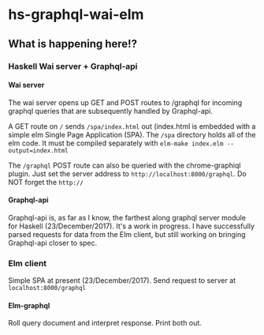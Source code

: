 # hs-graphql-wai-elm

## What is happening here!?

### Haskell Wai server + Graphql-api

#### Wai server
The wai server opens up GET and POST routes to /graphql for incoming graphql queries that are subsequently handled by Graphql-api.

A GET route on `/` sends `/spa/index.html` out (index.html is embedded with a simple elm Single Page Application (SPA).
The `/spa` directory holds all of the elm code. It must be compiled separately with `elm-make index.elm --output=index.html`

The `/graphql` POST route can also be queried with the chrome-graphiql plugin. Just set the server address to `http://localhost:8000/graphql`. Do NOT forget the `http://`

#### Graphql-api
Graphql-api is, as far as I know, the farthest along graphql server module for Haskell (23/December/2017).
It's a work in progress. I have successfully parsed requests for data from the Elm client, but still working on bringing Graphql-api closer to spec.

### Elm client

Simple SPA at present (23/December/2017).
Send request to server at `localhost:8000/graphql`

#### Elm-graphql

Roll query document and interpret response. Print both out. 
